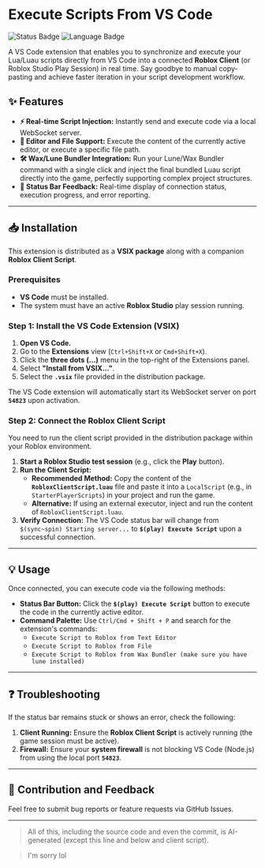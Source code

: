 # Execute Scripts From VS Code

![Status Badge](https://img.shields.io/badge/Status-Realtime%20Execution-brightgreen)
![Language Badge](https://img.shields.io/badge/Language-Luau%2FLua5.1-blue)

A VS Code extension that enables you to synchronize and execute your Lua/Luau scripts directly from VS Code into a connected **Roblox Client** (or Roblox Studio Play Session) in real time. Say goodbye to manual copy-pasting and achieve faster iteration in your script development workflow.

## ✨ Features

* **⚡ Real-time Script Injection:** Instantly send and execute code via a local WebSocket server.
* **📂 Editor and File Support:** Execute the content of the currently active editor, or execute a specific file path.
* **🛠️ Wax/Lune Bundler Integration:** Run your Lune/Wax Bundler command with a single click and inject the final bundled Luau script directly into the game, perfectly supporting complex project structures.
* **🚀 Status Bar Feedback:** Real-time display of connection status, execution progress, and error reporting.

---

## 📥 Installation

This extension is distributed as a **VSIX package** along with a companion **Roblox Client Script**.

### Prerequisites

* **VS Code** must be installed.
* The system must have an active **Roblox Studio** play session running.

### Step 1: Install the VS Code Extension (VSIX)

1.  **Open VS Code.**
2.  Go to the **Extensions** view (`Ctrl+Shift+X` or `Cmd+Shift+X`).
3.  Click the **three dots (...)** menu in the top-right of the Extensions panel.
4.  Select **"Install from VSIX..."**.
5.  Select the **`.vsix`** file provided in the distribution package.

The VS Code extension will automatically start its WebSocket server on port **`54823`** upon activation.

### Step 2: Connect the Roblox Client Script

You need to run the client script provided in the distribution package within your Roblox environment.

1.  **Start a Roblox Studio test session** (e.g., click the **Play** button).
2.  **Run the Client Script:**
    * **Recommended Method:** Copy the content of the **`RobloxClientScript.luau`** file and paste it into a `LocalScript` (e.g., in `StarterPlayerScripts`) in your project and run the game.
    * **Alternative:** If using an external executor, inject and run the content of `RobloxClientScript.luau`.
3.  **Verify Connection:** The VS Code status bar will change from `$(sync~spin) Starting server...` to **`$(play) Execute Script`** upon a successful connection.

---

## 💡 Usage

Once connected, you can execute code via the following methods:

* **Status Bar Button:** Click the **`$(play) Execute Script`** button to execute the code in the currently active editor.
* **Command Palette:** Use `Ctrl/Cmd + Shift + P` and search for the extension's commands:
    * `Execute Script to Roblox from Text Editor`
    * `Execute Script to Roblox from File`
    * `Execute Script to Roblox from Wax Bundler (make sure you have lune installed)`

---

## ❓ Troubleshooting

If the status bar remains stuck or shows an error, check the following:

1.  **Client Running:** Ensure the **Roblox Client Script** is actively running (the game session must be active).
2.  **Firewall:** Ensure your **system firewall** is not blocking VS Code (Node.js) from using the local port **`54823`**.

---

## 🤝 Contribution and Feedback

Feel free to submit bug reports or feature requests via GitHub Issues.

---

>All of this, including the source code and even the commit, is AI-generated (except this line and below and client script).

>I'm sorry lol
